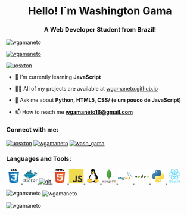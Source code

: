 <h1 align="center">Hello! I`m Washington Gama</h1>
<h3 align="center">A Web Developer Student from Brazil!</h3>

<p align="left"> <img src="https://komarev.com/ghpvc/?username=wgamaneto&label=Profile%20views&color=0e75b6&style=flat" alt="wgamaneto" /> </p>

<p align="left"> <a href="https://github.com/ryo-ma/github-profile-trophy"><img src="https://github-profile-trophy.vercel.app/?username=wgamaneto" alt="wgamaneto" /></a> </p>

<p align="left"> <a href="https://twitter.com/uosxton" target="blank"><img src="https://img.shields.io/twitter/follow/uosxton?logo=twitter&style=for-the-badge" alt="uosxton" /></a> </p>

- 🌱 I’m currently learning **JavaScript**

- 👨‍💻 All of my projects are available at [wgamaneto.github.io](wgamaneto.github.io)

- 💬 Ask me about **Python, HTML5, CSS/ (e um pouco de JavaScript)**

- 📫 How to reach me **wgamaneto16@gmail.com**

<h3 align="left">Connect with me:</h3>
<p align="left">
<a href="https://twitter.com/uosxton" target="blank"><img align="center" src="https://raw.githubusercontent.com/rahuldkjain/github-profile-readme-generator/master/src/images/icons/Social/twitter.svg" alt="uosxton" height="30" width="40" /></a>
<a href="https://linkedin.com/in/wgamaneto" target="blank"><img align="center" src="https://raw.githubusercontent.com/rahuldkjain/github-profile-readme-generator/master/src/images/icons/Social/linked-in-alt.svg" alt="wgamaneto" height="30" width="40" /></a>
<a href="https://instagram.com/wash_gama" target="blank"><img align="center" src="https://raw.githubusercontent.com/rahuldkjain/github-profile-readme-generator/master/src/images/icons/Social/instagram.svg" alt="wash_gama" height="30" width="40" /></a>
</p>

<h3 align="left">Languages and Tools:</h3>
<p align="left"> <a href="https://www.w3schools.com/css/" target="_blank" rel="noreferrer"> <img src="https://raw.githubusercontent.com/devicons/devicon/master/icons/css3/css3-original-wordmark.svg" alt="css3" width="40" height="40"/> </a> <a href="https://www.docker.com/" target="_blank" rel="noreferrer"> <img src="https://raw.githubusercontent.com/devicons/devicon/master/icons/docker/docker-original-wordmark.svg" alt="docker" width="40" height="40"/> </a> <a href="https://git-scm.com/" target="_blank" rel="noreferrer"> <img src="https://www.vectorlogo.zone/logos/git-scm/git-scm-icon.svg" alt="git" width="40" height="40"/> </a> <a href="https://www.w3.org/html/" target="_blank" rel="noreferrer"> <img src="https://raw.githubusercontent.com/devicons/devicon/master/icons/html5/html5-original-wordmark.svg" alt="html5" width="40" height="40"/> </a> <a href="https://developer.mozilla.org/en-US/docs/Web/JavaScript" target="_blank" rel="noreferrer"> <img src="https://raw.githubusercontent.com/devicons/devicon/master/icons/javascript/javascript-original.svg" alt="javascript" width="40" height="40"/> </a> <a href="https://www.linux.org/" target="_blank" rel="noreferrer"> <img src="https://raw.githubusercontent.com/devicons/devicon/master/icons/linux/linux-original.svg" alt="linux" width="40" height="40"/> </a> <a href="https://www.mongodb.com/" target="_blank" rel="noreferrer"> <img src="https://raw.githubusercontent.com/devicons/devicon/master/icons/mongodb/mongodb-original-wordmark.svg" alt="mongodb" width="40" height="40"/> </a> <a href="https://www.mysql.com/" target="_blank" rel="noreferrer"> <img src="https://raw.githubusercontent.com/devicons/devicon/master/icons/mysql/mysql-original-wordmark.svg" alt="mysql" width="40" height="40"/> </a> <a href="https://nodejs.org" target="_blank" rel="noreferrer"> <img src="https://raw.githubusercontent.com/devicons/devicon/master/icons/nodejs/nodejs-original-wordmark.svg" alt="nodejs" width="40" height="40"/> </a> <a href="https://www.python.org" target="_blank" rel="noreferrer"> <img src="https://raw.githubusercontent.com/devicons/devicon/master/icons/python/python-original.svg" alt="python" width="40" height="40"/> </a> <a href="https://reactjs.org/" target="_blank" rel="noreferrer"> <img src="https://raw.githubusercontent.com/devicons/devicon/master/icons/react/react-original-wordmark.svg" alt="react" width="40" height="40"/> </a> </p>

<p><img align="left" src="https://github-readme-stats.vercel.app/api/top-langs?username=wgamaneto&show_icons=true&locale=en&layout=compact" alt="wgamaneto" /></p>

<p>&nbsp;<img align="center" src="https://github-readme-stats.vercel.app/api?username=wgamaneto&show_icons=true&locale=en" alt="wgamaneto" /></p>

<p><img align="center" src="https://github-readme-streak-stats.herokuapp.com/?user=wgamaneto&" alt="wgamaneto" /></p>
